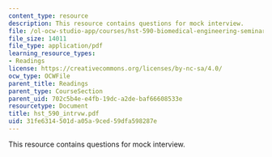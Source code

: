 ```yaml
---
content_type: resource
description: This resource contains questions for mock interview.
file: /ol-ocw-studio-app/courses/hst-590-biomedical-engineering-seminar-series-developing-professional-skills-fall-2006/31fe6314501da05a9ced59dfa598287e_hst_590_intrvw.pdf
file_size: 14011
file_type: application/pdf
learning_resource_types:
- Readings
license: https://creativecommons.org/licenses/by-nc-sa/4.0/
ocw_type: OCWFile
parent_title: Readings
parent_type: CourseSection
parent_uid: 702c5b4e-e4fb-19dc-a2de-baf66608533e
resourcetype: Document
title: hst_590_intrvw.pdf
uid: 31fe6314-501d-a05a-9ced-59dfa598287e
---
```

This resource contains questions for mock interview.